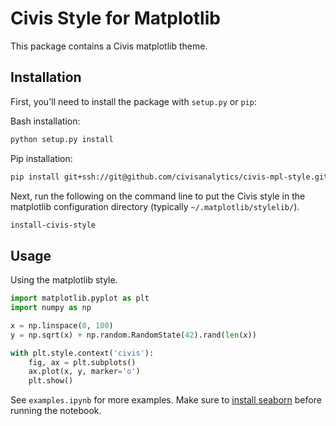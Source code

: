 # Civis Style for Matplotlib

This package contains a Civis matplotlib theme.

## Installation

First, you'll need to install the package with `setup.py` or `pip`:

Bash installation:

```bash
python setup.py install
```

Pip installation:

```bash
pip install git+ssh://git@github.com/civisanalytics/civis-mpl-style.git
```

Next, run the following on the command line to put the Civis style in the matplotlib
configuration directory (typically `~/.matplotlib/stylelib/`).

```bash
install-civis-style
```


## Usage

Using the matplotlib style.

```python
import matplotlib.pyplot as plt
import numpy as np

x = np.linspace(0, 100)
y = np.sqrt(x) + np.random.RandomState(42).rand(len(x))

with plt.style.context('civis'):
    fig, ax = plt.subplots()
    ax.plot(x, y, marker='o')
    plt.show()
```

See `examples.ipynb` for more examples.
Make sure to [install seaborn](https://seaborn.pydata.org/installing.html)
before running the notebook.
